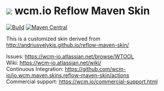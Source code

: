 <img src="https://wcm.io/images/favicon-16@2x.png"/> wcm.io Reflow Maven Skin
======
[![Build](https://github.com/wcm-io/io.wcm.maven.skins.reflow-maven-skin/workflows/Build/badge.svg?branch=develop)](https://github.com/wcm-io/io.wcm.maven.skins.reflow-maven-skin/actions?query=workflow%3ABuild+branch%3Adevelop)
[![Maven Central](https://img.shields.io/maven-central/v/io.wcm.maven.skins/reflow-maven-skin)](https://repo1.maven.org/maven2/io/wcm/maven/skins/reflow-maven-skin)

This is a customized skin derived from http://andriusvelykis.github.io/reflow-maven-skin/

Issues: https://wcm-io.atlassian.net/browse/WTOOL<br/>
Wiki: https://wcm-io.atlassian.net/wiki/<br/>
Continuous Integration: https://github.com/wcm-io/io.wcm.maven.skins.reflow-maven-skin/actions<br/>
Commercial support: https://wcm.io/commercial-support.html

